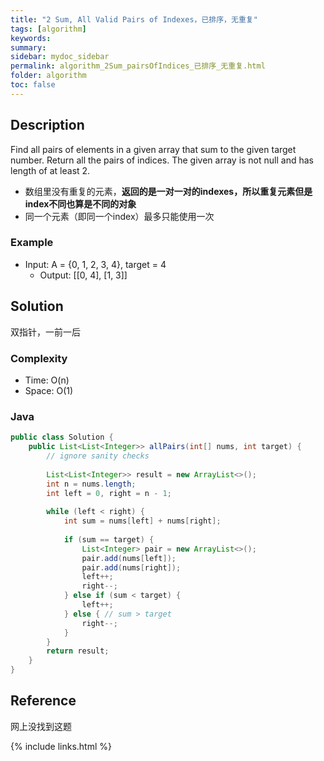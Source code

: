 ```yaml
---
title: "2 Sum, All Valid Pairs of Indexes，已排序，无重复"
tags: [algorithm]
keywords:
summary:
sidebar: mydoc_sidebar
permalink: algorithm_2Sum_pairsOfIndices_已排序_无重复.html
folder: algorithm
toc: false
---
```


## Description
Find all pairs of elements in a given array that sum to the given target number. Return all the pairs of indices.
The given array is not null and has length of at least 2.

* 数组里没有重复的元素，**返回的是一对一对的indexes，所以重复元素但是index不同也算是不同的对象**
* 同一个元素（即同一个index）最多只能使用一次

### Example
* Input: A = {0, 1, 2, 3, 4}, target = 4
  * Output: [[0, 4], [1, 3]]

## Solution
双指针，一前一后

### Complexity
* Time: O(n)
* Space: O(1)

### Java
```java
public class Solution {
    public List<List<Integer>> allPairs(int[] nums, int target) {
        // ignore sanity checks
        
        List<List<Integer>> result = new ArrayList<>();
        int n = nums.length;
        int left = 0, right = n - 1;
        
        while (left < right) {
            int sum = nums[left] + nums[right];
            
            if (sum == target) {
                List<Integer> pair = new ArrayList<>();
                pair.add(nums[left]);
                pair.add(nums[right]);
                left++;
                right--;
            } else if (sum < target) {
                left++;
            } else { // sum > target
                right--;
            }
        }
        return result;
    }
}
```

## Reference
网上没找到这题

{% include links.html %}
